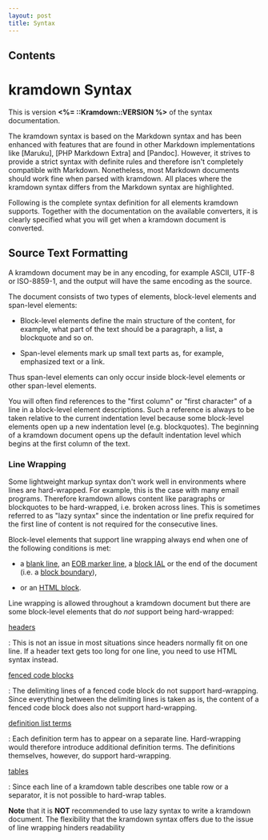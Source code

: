 ```yaml
---
layout: post
title: Syntax
--- 
```

## Contents

# kramdown Syntax

This is version **<%= ::Kramdown::VERSION %>** of the syntax documentation.

The kramdown syntax is based on the Markdown syntax and has been enhanced with features that are
found in other Markdown implementations like [Maruku], [PHP Markdown Extra] and [Pandoc]. However,
it strives to provide a strict syntax with definite rules and therefore isn't completely compatible
with Markdown. Nonetheless, most Markdown documents should work fine when parsed with kramdown. All
places where the kramdown syntax differs from the Markdown syntax are highlighted.

Following is the complete syntax definition for all elements kramdown supports. Together with the
documentation on the available converters, it is clearly specified what you will get when a kramdown
document is converted.


## Source Text Formatting

A kramdown document may be in any encoding, for example ASCII, UTF-8 or ISO-8859-1, and the output
will have the same encoding as the source.

The document consists of two types of elements, block-level elements and span-level elements:

* Block-level elements define the main structure of the content, for example, what part of the text
  should be a paragraph, a list, a blockquote and so on.

* Span-level elements mark up small text parts as, for example, emphasized text or a link.

Thus span-level elements can only occur inside block-level elements or other span-level elements.

You will often find references to the "first column" or "first character" of a line in a block-level
element descriptions. Such a reference is always to be taken relative to the current indentation
level because some block-level elements open up a new indentation level (e.g. blockquotes). The
beginning of a kramdown document opens up the default indentation level which begins at the first
column of the text.


### Line Wrapping

Some lightweight markup syntax don't work well in environments where lines are hard-wrapped. For
example, this is the case with many email programs. Therefore kramdown allows content like
paragraphs or blockquotes to be hard-wrapped, i.e. broken across lines. This is sometimes referred
to as "lazy syntax" since the indentation or line prefix required for the first line of content is
not required for the consecutive lines.

Block-level elements that support line wrapping always end when one of the following conditions is
met:

* a [blank line](#blank-lines), an [EOB marker line](#eob-marker), a [block IAL](#block-ials) or the
  end of the document (i.e. a [block boundary](#block-boundaries)),

*  or an [HTML block](#html-blocks).

Line wrapping is allowed throughout a kramdown document but there are some block-level elements that
do *not* support being hard-wrapped:

[headers](#headers)

: This is not an issue in most situations since headers normally fit on one line. If a header text
  gets too long for one line, you need to use HTML syntax instead.

[fenced code blocks](#fenced-code-blocks)

: The delimiting lines of a fenced code block do not support hard-wrapping. Since everything between
  the delimiting lines is taken as is, the content of a fenced code block does also not support
  hard-wrapping.

[definition list terms](#definition-lists)

: Each definition term has to appear on a separate line. Hard-wrapping would therefore introduce
  additional definition terms. The definitions themselves, however, do support hard-wrapping.

[tables](#tables)

: Since each line of a kramdown table describes one table row or a separator, it is not possible to
  hard-wrap tables.

**Note** that it is **NOT** recommended to use lazy syntax to write a kramdown document. The
flexibility that the kramdown syntax offers due to the issue of line wrapping hinders readability
